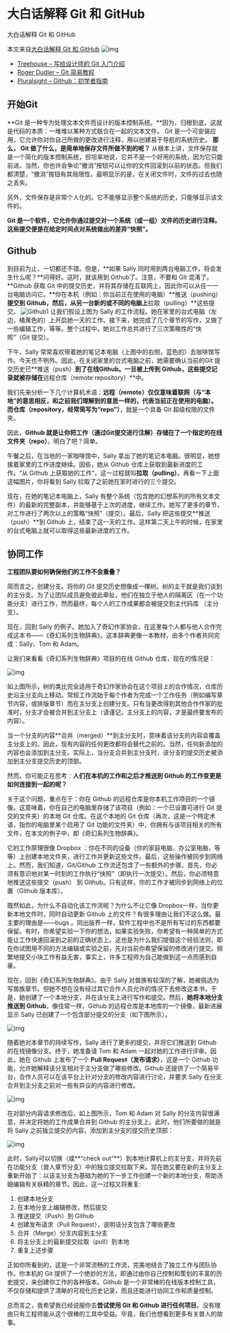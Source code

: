 # 大白话解释 Git 和 GitHub


大白话解释 Git 和 GitHub

<!--more-->

本文来自[大白话解释 Git 和 GitHub](http://blog.jobbole.com/111187/)
![img](https://raw.githubusercontent.com/Kiasma1/Kiasma1.github.io/master/posts/2018/Githubpage/Github1.gif)

- [Treehouse – 写给设计师的 Git 入门介绍](http://blog.teamtreehouse.com/git-for-designers-part-1)
- [Roger Dudler – Git 简易教程](http://rogerdudler.github.io/git-guide/)
- [Pluralsight – Github：初学者指南](https://www.pluralsight.com/blog/software-development/github-tutorial)


## 开始Git

**Git 是一种专为处理文本文件而设计的版本控制系统。**因为，归根到底，这就是代码的本质：一堆堆以某种方式联合在一起的文本文件。
Git 是一个可安装应用，它允许你对你自己所做的更改进行注释，用以创建易于导航的系统历史。
**那么， Git 做了什么，是简单地保存文件所做不到的呢？**
从根本上讲，文件保存就是一个简化的版本控制系统，但坦率地说，它并不是一个好用的系统，因为它只能前进。当然，你也许会争论“撤消”按钮可以让你的文件回滚到以前的状态。但我们都清楚，“撤消”按钮有其局限性，最明显示的是，在关闭文件时，文件的过去也随之丢失。

另外，文件保存是非常个人化的。它不能够显示整个系统的历史，只能够显示该文件的。

**Git 是一个软件，它允许你通过提交对一个系统（或一组）文件的历史进行注释。这些提交便是在给定时间点对系统做出的差异“快照”。**

## Github
到目前为止，一切都还不错。但是，**如果 Sally 同时用到两台电脑工作，将会发生什么呢？**问得好。这时，就该用到 Github了。注意，不要和 Git 混淆了。
**Github 获取 Git 中的提交历史，并将其存储在互联网上，因此你可以从任一一台电脑访问它。**你在本机（例如：你当前正在使用的电脑）**推送（pushing）**提交到 Github，然后，从另一台新的或不同的电脑上**拉取（pulling）**这些提交。
![Github1](https://raw.githubusercontent.com/Kiasma1/Kiasma1.github.io/master/posts/2018/Githubpage/Github1.jpg)
让我们假设上图为 Sally 的工作流程。她在家里的台式电脑（左边，橘黄色的）上开启她一天的工作。接下来，她完成了几个章节的写作，又做了一些编辑工作，等等。整个过程中，她对工作总共进行了三次策略性的“快照”（Git 提交）。

下午，Sally 常常喜欢带着她的笔记本电脑（上图中的右侧，蓝色的）去咖啡馆写作。今天也不例外。因此，在关闭家里的台式电脑之前，她需要确认当前的Git 提交历史已**推送（push）**到了在线Github。一旦被上传到 Github，这些提交记录就被存储在**远程仓库（remote repository）**中。

我们先来分析一下几个计算机术语：**远程（remote）**仅仅意味着联网（与“本地”的意思相反，和之前我们理解到的意思一样的，代表当前正在使用的电脑）。而**仓库（repository，经常简写为“repo”）**，就是一个具备 Git 超级权限的文件夹。

因此，**Github 就是让你把工作（通过Git提交进行注解）存储在了一个指定的在线文件夹（repo）**。明白了吧？简单。

午餐之后，在当地的一家咖啡馆中，Sally 拿出了她的笔记本电脑。很明显，她想接着家里的工作进度继续。因些，她从 Github 仓库上获取到最新进度的工作。“从 Github 上获取她的工作”，这一过程就叫**拉取（pulling）**。再看一下上面这幅图片，你将看到 Sally 拉取了之前她在家时进行的三个提交。

现在，在她的笔记本电脑上，Sally 有整个系统（包含她的幻想系列的所有文本文件）的最新的完整副本，并能够基于上次的进度，继续工作。她写了更多的章节，对工作进行了两次以上的策略“快照”（提交）。最后，Sally 把这些提交**推送（push）**到 Github 上，结束了这一天的工作。这样第二天上午的时候，在家里的台式电脑上就可以取得这些最新进度的工作。

## 协同工作



**工程团队要如何确保他们的工作不会重叠？**



简而言之，创建分支。将你的 Git 提交历史想像成一棵树。树的主干就是我们谈到的主分支。为了让团队成员避免彼此牵扯，他们在独立于他人的隔离区（在一个功能分支）进行工作，然而最终，每个人的工作成果都会被提交到主代码库 （主分支）。



现在，回到 Sally 的例子。她加入了奇幻作家协会，在这里每个人都与他人合作完成这本书——《奇幻系列生物辞典》。这本辞典更像一本教材，由多个作者共同完成：Sally、Tom 和 Adam。

让我们来看看《奇幻系列生物辞典》项目的在线 Github 仓库，现在的情况是：

![img](https://raw.githubusercontent.com/Kiasma1/Kiasma1.github.io/master/posts/2018/Githubpage/Github2.jpg)

如上图所示，树的类比完全适用于奇幻作家协会在这个项目上的合作情况，仓库历史沿主分支向上移动。常规工作流始于每个作者为完成一个工作任务（例如编写章节内容，或排版章节）而在主分支上创建分支。只有当更改得到其他合作作家的批准时，分支才会被合并到主分支上（请谨记，主分支上的内容，才是最终要发布的内容）。

当一个分支的内容**合并（merged）**到主分支时，意味着该分支的内容会覆盖主分支上的。因此，现有内容的任何更改都将会替代之前的。当然，任何新添加的内容也会添加到主分支。实际上，当分支合并到主分支时，该分支的提交历史被添加到主分支提交历史的顶部。

然而，你可能正在思考：**人们在本机的工作和之后才推送到 Github 的工作变更是如何连接到一起的呢？**

关于这个问题，重点在于：你在 Github 的远程仓库是你本机工作项目的一个镜像。这意味着，你在自己的电脑里存储了该项目（例如：一个已设置可进行 Git 提交的文件夹）的本地 Git 仓库。在这个本地的 Git 仓库（再次，这是一个特定术语，指你的电脑里某个启用了 Git 功能的文件夹）中，你拥有与该项目相关的所有文件，在本文的例子中，即《奇幻系列生物辞典》。

它的工作原理很像 Dropbox ：你在不同的设备（你的家庭电脑、办公室电脑，等等）上创建本地文件夹，进行工作并更新这些文件。最后，这些操作被同步到网络上。然而，我们知道，Git/Github 工作流还包含了一些额外的步骤。首先，你必须有意识地对某一时刻的工作执行“快照”（即执行一次提交）。然后，你必须特意地推送这些提交（push） 到 Github。只有这样，你的工作才被同步到网络上的位置（Github 版本库）。

既然如此，为什么不自动化该工作流呢？为什么不让它像 Dropbox一样，当你更新本地文件时，同时自动更新 Github 上的文件？有很多理由让我们不这么做。最主要的理由是——bugs 。同出版界一样，软件工程中也不是所有写过的东西都要保留。有时，你希望实验一下你的想法，如果实验失败，你希望有一种简单的方式能让工作快速回滚到之前的正确状态上。这也是为什么我们提倡这个经验法则，即在你试图用不同的方法编辑或实验之前，先对当前你希望保留的修改进行提交。频繁地提交小块工作有益无害，事实上，许多工程师为自己能做到这一点而感到自豪。

现在，回到《奇幻系列生物辞典》。由于  Sally 对兽族有较深的了解，她被挑选为写兽族章节。但她不想在没有经过其它合作人员允许的情况下去修改这本书，于是，她创建了一个本地分支，并在该分支上进行写作和提交。然后，**她将本地分支推送到 Github**。像往常一样，Github 的远程仓库是本地库的一个镜像，最新进展显示 Sally 已创建了一个包含部分提交的分支（如下图所示）。

![img](https://raw.githubusercontent.com/Kiasma1/Kiasma1.github.io/master/posts/2018/Githubpage/Github3.jpg)

随着她对本章节的持续写作，Sally 进行了更多的提交，并将它们推送到 Github 的在线镜像分支。终于，她准备请 Tom 和 Adam 一起对她的工作进行评审。因此，她在 Github 上发布了一个 **Pull Request（发布请求）**，这是一个 Github 功能，允许她解释该分支相对于主分支做了哪些修改。Github 还提供了一个简易平台，合作人员可以在该平台上针对分支的修改内容进行讨论，并要求 Sally 在分支合并到主分支之前对一些有异议的内容进行修改。

![img](https://raw.githubusercontent.com/Kiasma1/Kiasma1.github.io/master/posts/2018/Githubpage/Github4.jpg)

在对部分内容请求修改后，如上图所示，Tom 和 Adam 对 Sally 的分支内容很满意，并决定将她的工作成果合并到 Github 的主分支上。此时，他们所要做的就是将 Sally 之前独立提交的内容，添加到主分支的提交历史顶部：

![img](https://raw.githubusercontent.com/Kiasma1/Kiasma1.github.io/master/posts/2018/Githubpage/Github5.jpg)

此时，Sally可以切换（或**“check out”**）到本地计算机上的主分支，并将先前在功能分支（兽人章节分支）中的独立提交拉取下来。现在她又要在新的主分支上重新开始了：以该主分支为基础为她的下一步工作创建一个新的本地分支，帮助汤姆编辑有关妖精的章节。因此，这一过程又将重复:

1. 创建本地分支
2. 在本地分支上编辑修改，然后提交
3. 推送提交（Push）到 Github
4.  创建发布请求（Pull Request），说明该分支包含了哪些更改
5. 合并（Merge）分支内容到主分支
6. 将主分支上的最新提交拉取（pull）到本地
7. 重复上述步骤

正如你所看到的，这是一个非常流畅的工作流，完美地结合了独立工作与团队协作。你本机的 Git 提供了一个绝妙的方法，即通过由你自己控制和策划的丰富的历史提交，来创建你工作的各种版本。Github 是一个非常棒的在线版本控制工具，不仅存储和提供了清晰的可视化历史记录，而且还能进行协同工作和质量控制。

总而言之，我希望我已经说服你去**尝试使用 Git  和 Github 进行任何项目**。没有理由只有工程师能从这个很棒的工具中受益。毕竟，我们也想看到更多有关兽人的故事。

